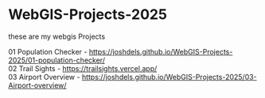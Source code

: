 # WebGIS-Projects-2025
these are my webgis Projects 

01 Population Checker - https://joshdels.github.io/WebGIS-Projects-2025/01-population-checker/ <br>
02 Trail Sights - https://trailsights.vercel.app/ <br>
03 Airport Overview - https://joshdels.github.io/WebGIS-Projects-2025/03-Airport-overview/
